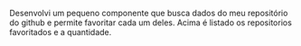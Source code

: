 Desenvolvi um pequeno componente que busca dados do meu repositório do github e permite favoritar cada um deles. Acima é listado os repositorios favoritados e a quantidade.
